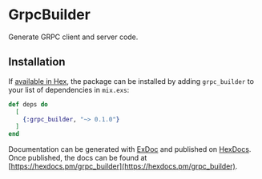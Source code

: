 # GrpcBuilder

Generate GRPC client and server code.

## Installation

If [available in Hex](https://hex.pm/docs/publish), the package can be installed
by adding `grpc_builder` to your list of dependencies in `mix.exs`:

```elixir
def deps do
  [
    {:grpc_builder, "~> 0.1.0"}
  ]
end
```

Documentation can be generated with [ExDoc](https://github.com/elixir-lang/ex_doc)
and published on [HexDocs](https://hexdocs.pm). Once published, the docs can
be found at [https://hexdocs.pm/grpc_builder](https://hexdocs.pm/grpc_builder).
